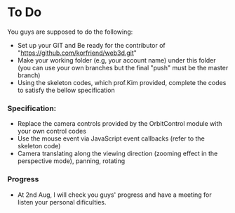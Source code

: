 # To Do

You guys are supposed to do the following:
- Set up your GIT and Be ready for the contributor of "https://github.com/korfriend/web3d.git"
- Make your working folder (e.g, your account name) under this folder (you can use your own branches but the final "push" must be the master branch)
- Using the skeleton codes, which prof.Kim provided, complete the codes to satisfy the bellow specification

### Specification:
- Replace the camera controls provided by the OrbitControl module with your own control codes
- Use the mouse event via JavaScript event callbacks (refer to the skeleton code)
- Camera translating along the viewing direction (zooming effect in the perspective mode), panning, rotating

### Progress
- At 2nd Aug, I will check you guys' progress and have a meeting for listen your personal dificulties.
 
